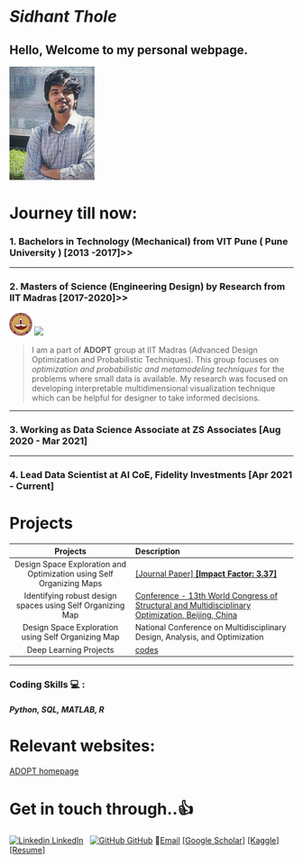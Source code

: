 # _Sidhant Thole_

## Hello, Welcome to my personal webpage.

<img src="./images/tholesidhant.jpg" width="30%" height="30%">

# Journey till now:
### 1. Bachelors in Technology (Mechanical) from VIT Pune ( Pune University ) [2013 -2017]>>
---
### 2. Masters of Science (Engineering Design) by Research from IIT Madras [2017-2020]>>

<img src="./images/iitmlogo.png" width="8%" height="8%">    <img src= "https://ed.iitm.ac.in/~palramu/ADOPT.jpg">
 
>   I am a part of **ADOPT** group at IIT Madras (Advanced Design Optimization and Probabilistic Techniques). This group focuses on _optimization and probabilistic and metamodeling techniques_ for the problems where small data is available. My research was focused on developing interpretable multidimensional visualization technique which can be helpful for designer to take informed decisions. 
 
---
### 3. Working as Data Science Associate at ZS Associates [Aug 2020 - Mar 2021]

---
### 4. Lead Data Scientist at AI CoE, Fidelity Investments [Apr 2021 - Current]

# Projects
| Projects | Description 
|:---------:|:-----------
| Design Space Exploration and Optimization using Self Organizing Maps | [[Journal Paper] **[Impact Factor: 3.37]**](https://spthole.github.io/Sidhant_Thole/Projects/dsesom) 
| Identifying robust design spaces using Self Organizing Map | [Conference - 13th World Congress of Structural and Multidisciplinary Optimization, Beijing, China ](https://spthole.github.io/Sidhant_Thole/Projects/robustsom) 
| Design Space Exploration using Self Organizing Map | National Conference on Multidisciplinary Design, Analysis, and Optimization 
| Deep Learning Projects | [codes](https://spthole.github.io/Sidhant_Thole/Projects/personal_projects)
---

### Coding Skills :computer: :
##### Python, SQL, MATLAB, R

# Relevant websites:

[ADOPT homepage](https://ed.iitm.ac.in/~palramu/)

# Get in touch through..:+1:
[![Linkedin](https://i.stack.imgur.com/gVE0j.png) LinkedIn](https://in.linkedin.com/in/sidhant-p-thole-62128aaa)
&nbsp;
[![GitHub](https://i.stack.imgur.com/tskMh.png) GitHub](https://github.com/SPThole)
:email:[Email](mailto:tholesidhantp@gmail.com)
[[Google Scholar]](https://scholar.google.com/citations?user=G2UDs80AAAAJ&hl=en)
[[Kaggle]](https://www.kaggle.com/dawinci)
[[Resume]](https://github.com/Sidhant_Thole/resume/)
